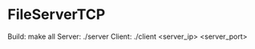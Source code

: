 # FileServerTCP
Build: make all
Server: ./server <ip> <port> 
Client: ./client <server_ip> <server_port>
